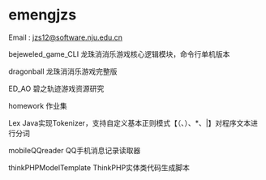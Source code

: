 # emengjzs

Email : jzs12@software.nju.edu.cn

bejeweled_game_CLI   龙珠消消乐游戏核心逻辑模块，命令行单机版本

dragonball           龙珠消消乐游戏完整版

ED_AO                碧之轨迹游戏资源研究

homework             作业集

Lex                  Java实现Tokenizer，支持自定义基本正则模式【（、）、*、|】对程序文本进行分词

mobileQQreader       QQ手机消息记录读取器

thinkPHPModelTemplate ThinkPHP实体类代码生成脚本
